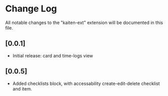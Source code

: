 # Change Log

All notable changes to the "kaiten-ext" extension will be documented in this file.

## [0.0.1]

- Initial release: card and time-logs view

## [0.0.5]

- Added checklists block, with accessability create-edit-delete checklist and item.